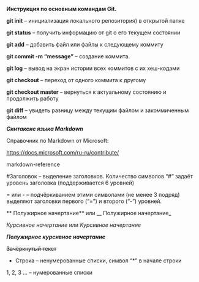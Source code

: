 **Инструкция  по основным командам Git.**

**git init** – инициализация локального репозитория) в открытой папке

**git status** – получить информацию от git о его текущем состоянии  

**git add** – добавить файл или файлы к следующему коммиту

**git commit -m “message”** – создание коммита.

**git log** – вывод на экран истории всех коммитов с их хеш-кодами

**git checkout** – переход от одного коммита к другому

**git checkout master** – вернуться к актуальному состоянию и продолжить работу

**git diff** – увидеть разницу между текущим файлом и закоммиченным файлом

***Синтаксис языка Markdown***

 Справочник по Markdown от Microsoft:

https://docs.microsoft.com/ru-ru/contribute/

markdown-reference

#Заголовок – выделение заголовков. Количество символов “#” задаёт уровень заголовка  (поддерживается 6 уровней)

= или - – подчёркиванием этими символами (не менее 3 подряд) выделяют заголовки  первого (“=”) и второго (“-”) уровней.

** Полужирное начертание** или __ Полужирное начертание_

*Курсивное начертание* или _Курсивное начертание_

***Полужирное курсивное начертание***

~~Зачёркнутый текст~~

* Строка – ненумерованные списки, символ “*” в начале строки

1, 2, 3 … – нумерованные списки

